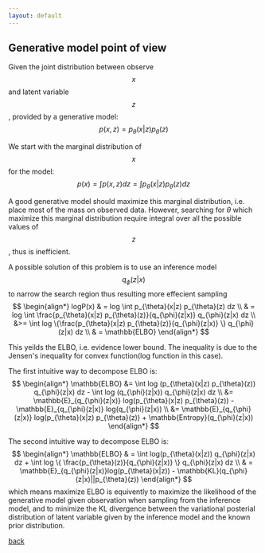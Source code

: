 ```yaml
---
layout: default
---
```


## Generative model point of view

Given the joint distribution between observe $$x$$ and latent variable $$z$$, provided by a generative model:
$$
p(x, z) = p_{\theta}(x|z) p_{\theta}(z)
$$

We start with the marginal distribution of $$x$$ for the model:
$$
p(x) = \int p(x, z) dz = \int p_{\theta}(x|z) p_{\theta}(z) dz
$$

A good generative model should maximize this marginal distribution, i.e. place most of the mass on observed data.
However, searching for $\theta$ which maximize this marginal distribution require integral over all the possible values of $$z$$, thus is inefficient.

A possible solution of this problem is to use an inference model $$q_{\phi}(z|x)$$ to narrow the search region thus resulting more effecient sampling
$$
\begin{align*}
logP(x) & = log \int p_{\theta}(x|z) p_{\theta}(z) dz \\
		& = log \int \frac{p_{\theta}(x|z) p_{\theta}(z)}{q_{\phi}(z|x)} q_{\phi}(z|x) dz \\
		&>= \int log \{\frac{p_{\theta}(x|z) p_{\theta}(z)}{q_{\phi}(z|x)} \} q_{\phi}(z|x) dz \\
		& = \mathbb{ELBO}
\end{align*}
$$


This yeilds the ELBO, i.e. evidence lower bound. The inequality is due to the Jensen's inequality for convex function(log function in this case).


The first intuitive way to decompose ELBO is:
$$
\begin{align*}
\mathbb{ELBO} &= \int log (p_{\theta}(x|z) p_{\theta}(z)) q_{\phi}(z|x) dz - \int log (q_{\phi}(z|x)) q_{\phi}(z|x) dz \\
&= \mathbb{E}_{q_{\phi}(z|x)} log(p_{\theta}(x|z) p_{\theta}(z)) - \mathbb{E}_{q_{\phi}(z|x)} log(q_{\phi}(z|x)) \\
&= \mathbb{E}_{q_{\phi}(z|x)} log(p_{\theta}(x|z) p_{\theta}(z)) + \mathbb{Entropy}(q_{\phi}(z|x))
\end{align*}
$$


The second intuitive way to decompose ELBO is:
$$
\begin{align*}
\mathbb{ELBO} & = \int log(p_{\theta}(x|z)) q_{\phi}(z|x) dz + \int log \{ \frac{p_{\theta}(z)}{q_{\phi}(z|x)} \} q_{\phi}(z|x) dz \\
			  & = \mathbb{E}_{q_{\phi}(z|x)}log(p_{\theta}(x|z)) - \mathbb{KL}(q_{\phi}(z|x)||p_{\theta}(z))
\end{align*}
$$
which means maximize ELBO is equivently to maximize the likelihood of the generative model given observation when sampling from the inference model, and to minimize the KL divergence between the variational posterial distribution of latent variable given by the inference model and the known prior distribution. 



[back](./)
